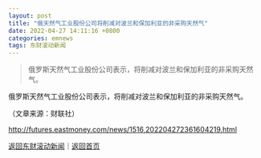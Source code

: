 ```yaml
---
layout: post
title: "俄天然气工业股份公司将削减对波兰和保加利亚的非采购天然气"
date: 2022-04-27 14:11:16 +0800
categories: emnews
tags: 东财滚动新闻
---
```

> 俄罗斯天然气工业股份公司表示，将削减对波兰和保加利亚的非采购天然气。

<p>俄罗斯天然气工业股份公司表示，将削减对波兰和保加利亚的非采购天然气。</p><p class="em_media">（文章来源：财联社）</p>

<http://futures.eastmoney.com/news/1516,202204272361604219.html>

[返回东财滚动新闻](//finews.withounder.com/emnews/)｜[返回首页](//finews.withounder.com/)